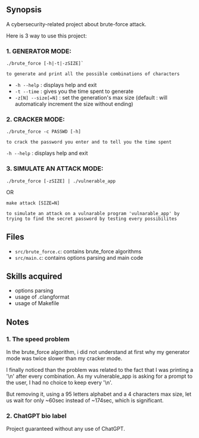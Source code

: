 ## Synopsis
A cybersecurity-related project about brute-force attack.

Here is 3 way to use this project:

### 1. GENERATOR MODE: 

    ./brute_force [-h|-t|-zSIZE]`

`to generate and print all the possible combinations of characters`
- `-h --help` : displays help and exit
- `-t --time` : gives you the time spent to generate
- `-z[N] --size[=N]` : set the generation's max size (default : will automaticaly increment the size without ending)

### 2. CRACKER MODE: 

    ./brute_force -c PASSWD [-h]

`to crack the password you enter and to tell you the time spent`

`-h --help` : displays help and exit

### 3. SIMULATE AN ATTACK MODE: 

    ./brute_force [-zSIZE] | ./vulnerable_app

OR

    make attack [SIZE=N]

`to simulate an attack on a vulnarable program 'vulnarable_app' by trying to find the secret password by testing every possibilites`

## Files

- `src/brute_force.c`: contains brute_force algorithms
- `src/main.c`: contains options parsing and main code

## Skills acquired
- options parsing
- usage of .clangformat
- usage of Makefile

## Notes

### 1. The speed problem
In the brute_force algorithm, i did not understand at first why my generator mode was twice slower than my cracker mode.

I finally noticed than the problem was related to the fact that I was printing a '\n' after every combination. As my vulnerable_app is asking for a prompt to the user, I had no choice to keep every '\n'.

But removing it, using a 95 letters alphabet and a 4 characters max size, let us wait for only ~60sec instead of ~174sec, which is significant.

### 2. ChatGPT bio label

Project guaranteed without any use of ChatGPT.
